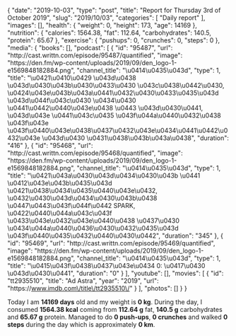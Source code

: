 {
    "date": "2019-10-03",
    "type": "post",
    "title": "Report for Thursday 3rd of October 2019",
    "slug": "2019\/10\/03",
    "categories": [
        "Daily report"
    ],
    "images": [],
    "health": {
        "weight": 0,
        "height": 173,
        "age": 14169
    },
    "nutrition": {
        "calories": 1564.38,
        "fat": 112.64,
        "carbohydrates": 140.5,
        "protein": 65.67
    },
    "exercise": {
        "pushups": 0,
        "crunches": 0,
        "steps": 0
    },
    "media": {
        "books": [],
        "podcast": [
            {
                "id": "95487",
                "url": "http:\/\/cast.writtn.com\/episode\/95487\/quantified",
                "image": "https:\/\/den.fm\/wp-content\/uploads\/2019\/09\/den_logo-1-e1569848182884.png",
                "channel_title": "\u0414\u0435\u043d",
                "type": 1,
                "title": "\u0421\u0410\u0429 \u043d\u0438 \u043d\u0430\u043b\u0430\u0433\u0430 \u043c\u0438\u0442\u0430, \u0424\u043e\u043b\u043a\u0441\u0432\u0430\u0433\u0435\u043d \u043d\u044f\u043c\u0430 \u0434\u0430 \u0441\u0442\u0440\u043e\u0438 \u0443 \u043d\u0430\u0441, \u043d\u043e \u0441\u043c\u0435 \u043f\u044a\u0440\u0432\u0438 \u043f\u043e \u043f\u0440\u043e\u0438\u0437\u0432\u043e\u0434\u0441\u0442\u0432\u043e \u043d\u0430 \u0431\u0438\u043b\u043a\u0438",
                "duration": "416"
            },
            {
                "id": "95468",
                "url": "http:\/\/cast.writtn.com\/episode\/95468\/quantified",
                "image": "https:\/\/den.fm\/wp-content\/uploads\/2019\/09\/den_logo-1-e1569848182884.png",
                "channel_title": "\u0414\u0435\u043d",
                "type": 1,
                "title": "\u0421\u043a\u0430\u043d\u0434\u0430\u043b \u0441 \u0412\u043e\u043b\u0435\u043d \u0421\u0438\u0434\u0435\u0440\u043e\u0432, \u0432\u0430\u043d\u0434\u0430\u043b\u0438 \u0447\u0443\u043f\u044f\u0442 SPARK, \u0422\u0440\u044a\u043c\u043f \u0433\u043e\u0432\u043e\u0440\u0438 \u0437\u0430 \u0434\u044a\u0440\u0436\u0430\u0432\u0435\u043d \u043f\u0440\u0435\u0432\u0440\u0430\u0442",
                "duration": "345"
            },
            {
                "id": "95469",
                "url": "http:\/\/cast.writtn.com\/episode\/95469\/quantified",
                "image": "https:\/\/den.fm\/wp-content\/uploads\/2019\/09\/den_logo-1-e1569848182884.png",
                "channel_title": "\u0414\u0435\u043d",
                "type": 1,
                "title": "\u0415\u043f\u0438\u0437\u043e\u0434 0: \u0417\u0430 \u043d\u0430\u0441",
                "duration": "0"
            }
        ],
        "youtube": [],
        "movies": [
            {
                "id": "tt2935510",
                "title": "Ad Astra",
                "year": "2019",
                "url": "https:\/\/www.imdb.com\/title\/tt2935510\/"
            }
        ],
        "photos": []
    }
}

Today I am <strong>14169 days</strong> old and my weight is <strong>0 kg</strong>. During the day, I consumed <strong>1564.38 kcal</strong> coming from <strong>112.64 g</strong> fat, <strong>140.5 g</strong> carbohydrates and <strong>65.67 g</strong> protein. Managed to do <strong>0 push-ups</strong>, <strong>0 crunches</strong> and walked <strong>0 steps</strong> during the day which is approximately <strong>0 km</strong>.